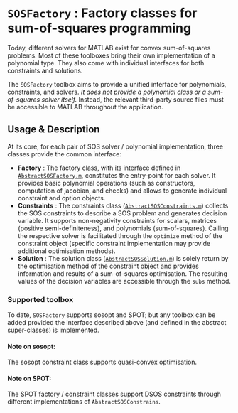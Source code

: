 # `SOSFactory` : Factory classes for sum-of-squares programming

Today, different solvers for MATLAB exist for convex sum-of-squares problems. Most of these toolboxes bring their own implementation of a polynomial type. They also come with individual interfaces for both constraints and solutions.

The `SOSFactory` toolbox aims to provide a unified interface for polynomials, constraints, and solvers. *It does not provide a polynomial class or a sum-of-squares solver itself.* Instead, the relevant third-party source files must be accessible to MATLAB throughout the application.

## Usage & Description

At its core, for each pair of SOS solver / polynomial implementation, three classes provide the common interface:

- **Factory** : The factory class, with its interface defined in [`AbstractSOSFactory.m`](/AbstractSOSFactory.m), constitutes the entry-point for each solver. It provides basic polynomial operations (such as constructors, computation of jacobian, and checks) and allows to generate individual constraint and option objects.
- **Constraints** : The constraints class ([`AbstractSOSConstraints.m`](/AbstractSOSConstraints.m)) collects the SOS constraints to describe a SOS problem and generates decision variable. It supports non-negativity constraints for scalars, matrices (positive semi-definiteness), and polynomials (sum-of-squares). Calling the respective solver is facilitated through the `optimize` method of the constraint object (specific constraint implementation may provide additional optimisation methods).
- **Solution** : The solution class ([`AbstractSOSSolution.m`](/AbstractSOSSolution.m)) is solely return by the optimisation method of the constraint object and provides information and results of a sum-of-squares optimisation. The resulting values of the decision variables are accessible through the `subs` method.


### Supported toolbox

To date, `SOSFactory` supports sosopt and SPOT; but any toolbox can be added provided the interface described above (and defined in the abstract super-classes) is implemented.

#### Note on sosopt:
The sosopt constraint class supports quasi-convex optimisation.

#### Note on SPOT:
The SPOT factory / constraint classes support DSOS constraints through different implementations of `AbstractSOSConstrains`.
